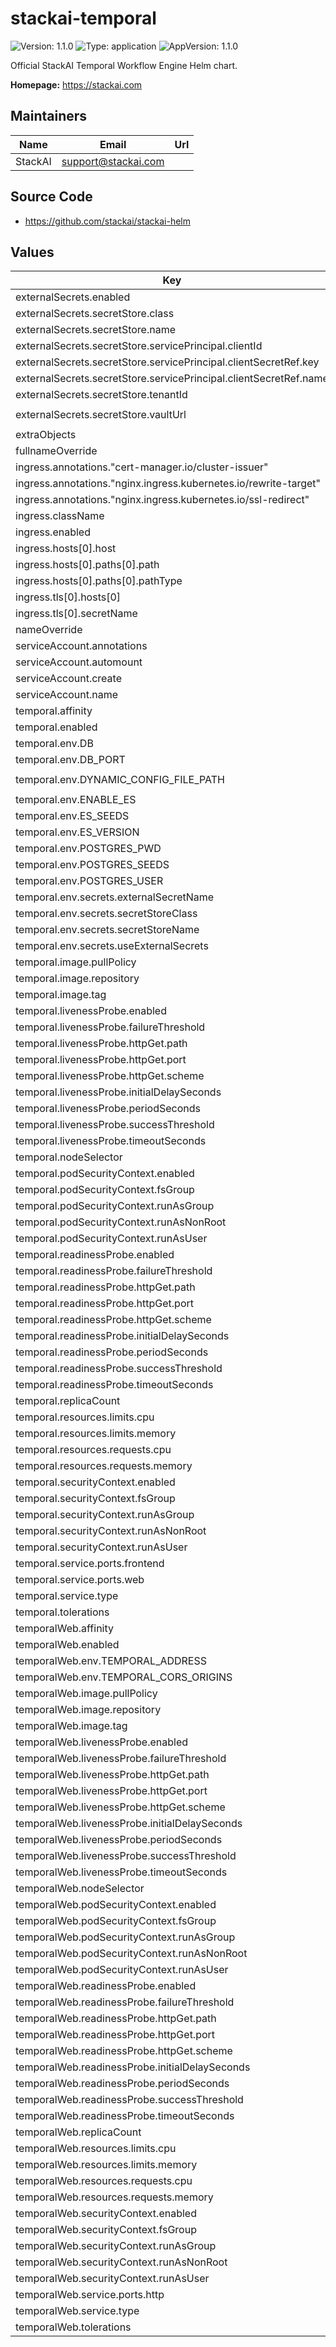 # stackai-temporal

![Version: 1.1.0](https://img.shields.io/badge/Version-1.1.0-informational?style=flat-square) ![Type: application](https://img.shields.io/badge/Type-application-informational?style=flat-square) ![AppVersion: 1.1.0](https://img.shields.io/badge/AppVersion-1.1.0-informational?style=flat-square)

Official StackAI Temporal Workflow Engine Helm chart.

**Homepage:** <https://stackai.com>

## Maintainers

| Name | Email | Url |
| ---- | ------ | --- |
| StackAI | <support@stackai.com> |  |

## Source Code

* <https://github.com/stackai/stackai-helm>

## Values

| Key | Type | Default | Description |
|-----|------|---------|-------------|
| externalSecrets.enabled | bool | `true` |  |
| externalSecrets.secretStore.class | string | `"azure-keyvault"` |  |
| externalSecrets.secretStore.name | string | `"azure-keyvault-store"` |  |
| externalSecrets.secretStore.servicePrincipal.clientId | string | `"your-client-id"` |  |
| externalSecrets.secretStore.servicePrincipal.clientSecretRef.key | string | `"client-secret"` |  |
| externalSecrets.secretStore.servicePrincipal.clientSecretRef.name | string | `"azure-keyvault-credentials"` |  |
| externalSecrets.secretStore.tenantId | string | `"your-tenant-id"` |  |
| externalSecrets.secretStore.vaultUrl | string | `"https://your-keyvault.vault.azure.net/"` |  |
| extraObjects | list | `[]` |  |
| fullnameOverride | string | `""` |  |
| ingress.annotations."cert-manager.io/cluster-issuer" | string | `"letsencrypt-prod"` |  |
| ingress.annotations."nginx.ingress.kubernetes.io/rewrite-target" | string | `"/"` |  |
| ingress.annotations."nginx.ingress.kubernetes.io/ssl-redirect" | string | `"false"` |  |
| ingress.className | string | `"nginx"` |  |
| ingress.enabled | bool | `true` |  |
| ingress.hosts[0].host | string | `"temporal.yourdomain.com"` |  |
| ingress.hosts[0].paths[0].path | string | `"/"` |  |
| ingress.hosts[0].paths[0].pathType | string | `"Prefix"` |  |
| ingress.tls[0].hosts[0] | string | `"temporal.yourdomain.com"` |  |
| ingress.tls[0].secretName | string | `"temporal-tls"` |  |
| nameOverride | string | `""` |  |
| serviceAccount.annotations | object | `{}` |  |
| serviceAccount.automount | bool | `true` |  |
| serviceAccount.create | bool | `true` |  |
| serviceAccount.name | string | `""` |  |
| temporal.affinity | object | `{}` |  |
| temporal.enabled | bool | `true` |  |
| temporal.env.DB | string | `"postgresql"` |  |
| temporal.env.DB_PORT | string | `"5432"` |  |
| temporal.env.DYNAMIC_CONFIG_FILE_PATH | string | `"config/dynamicconfig/development-sql.yaml"` |  |
| temporal.env.ENABLE_ES | string | `"false"` |  |
| temporal.env.ES_SEEDS | string | `""` |  |
| temporal.env.ES_VERSION | string | `"v7"` |  |
| temporal.env.POSTGRES_PWD | string | `""` |  |
| temporal.env.POSTGRES_SEEDS | string | `""` |  |
| temporal.env.POSTGRES_USER | string | `"temporal"` |  |
| temporal.env.secrets.externalSecretName | string | `"temporal-secrets"` |  |
| temporal.env.secrets.secretStoreClass | string | `"azure-keyvault"` |  |
| temporal.env.secrets.secretStoreName | string | `"azure-keyvault-store"` |  |
| temporal.env.secrets.useExternalSecrets | bool | `true` |  |
| temporal.image.pullPolicy | string | `"IfNotPresent"` |  |
| temporal.image.repository | string | `"temporalio/auto-setup"` |  |
| temporal.image.tag | string | `"1.24.2"` |  |
| temporal.livenessProbe.enabled | bool | `true` |  |
| temporal.livenessProbe.failureThreshold | int | `3` |  |
| temporal.livenessProbe.httpGet.path | string | `"/"` |  |
| temporal.livenessProbe.httpGet.port | string | `"web"` |  |
| temporal.livenessProbe.httpGet.scheme | string | `"HTTP"` |  |
| temporal.livenessProbe.initialDelaySeconds | int | `60` |  |
| temporal.livenessProbe.periodSeconds | int | `30` |  |
| temporal.livenessProbe.successThreshold | int | `1` |  |
| temporal.livenessProbe.timeoutSeconds | int | `10` |  |
| temporal.nodeSelector | object | `{}` |  |
| temporal.podSecurityContext.enabled | bool | `true` |  |
| temporal.podSecurityContext.fsGroup | int | `1000` |  |
| temporal.podSecurityContext.runAsGroup | int | `1000` |  |
| temporal.podSecurityContext.runAsNonRoot | bool | `true` |  |
| temporal.podSecurityContext.runAsUser | int | `1000` |  |
| temporal.readinessProbe.enabled | bool | `true` |  |
| temporal.readinessProbe.failureThreshold | int | `3` |  |
| temporal.readinessProbe.httpGet.path | string | `"/"` |  |
| temporal.readinessProbe.httpGet.port | string | `"web"` |  |
| temporal.readinessProbe.httpGet.scheme | string | `"HTTP"` |  |
| temporal.readinessProbe.initialDelaySeconds | int | `30` |  |
| temporal.readinessProbe.periodSeconds | int | `10` |  |
| temporal.readinessProbe.successThreshold | int | `1` |  |
| temporal.readinessProbe.timeoutSeconds | int | `5` |  |
| temporal.replicaCount | int | `1` |  |
| temporal.resources.limits.cpu | string | `"1000m"` |  |
| temporal.resources.limits.memory | string | `"1Gi"` |  |
| temporal.resources.requests.cpu | string | `"200m"` |  |
| temporal.resources.requests.memory | string | `"512Mi"` |  |
| temporal.securityContext.enabled | bool | `true` |  |
| temporal.securityContext.fsGroup | int | `1000` |  |
| temporal.securityContext.runAsGroup | int | `1000` |  |
| temporal.securityContext.runAsNonRoot | bool | `true` |  |
| temporal.securityContext.runAsUser | int | `1000` |  |
| temporal.service.ports.frontend | int | `7233` |  |
| temporal.service.ports.web | int | `8080` |  |
| temporal.service.type | string | `"ClusterIP"` |  |
| temporal.tolerations | list | `[]` |  |
| temporalWeb.affinity | object | `{}` |  |
| temporalWeb.enabled | bool | `true` |  |
| temporalWeb.env.TEMPORAL_ADDRESS | string | `"temporal-server:7233"` |  |
| temporalWeb.env.TEMPORAL_CORS_ORIGINS | string | `"http://localhost:3000"` |  |
| temporalWeb.image.pullPolicy | string | `"IfNotPresent"` |  |
| temporalWeb.image.repository | string | `"temporalio/web"` |  |
| temporalWeb.image.tag | string | `"2.29.0"` |  |
| temporalWeb.livenessProbe.enabled | bool | `true` |  |
| temporalWeb.livenessProbe.failureThreshold | int | `3` |  |
| temporalWeb.livenessProbe.httpGet.path | string | `"/"` |  |
| temporalWeb.livenessProbe.httpGet.port | string | `"http"` |  |
| temporalWeb.livenessProbe.httpGet.scheme | string | `"HTTP"` |  |
| temporalWeb.livenessProbe.initialDelaySeconds | int | `30` |  |
| temporalWeb.livenessProbe.periodSeconds | int | `30` |  |
| temporalWeb.livenessProbe.successThreshold | int | `1` |  |
| temporalWeb.livenessProbe.timeoutSeconds | int | `10` |  |
| temporalWeb.nodeSelector | object | `{}` |  |
| temporalWeb.podSecurityContext.enabled | bool | `true` |  |
| temporalWeb.podSecurityContext.fsGroup | int | `1000` |  |
| temporalWeb.podSecurityContext.runAsGroup | int | `1000` |  |
| temporalWeb.podSecurityContext.runAsNonRoot | bool | `true` |  |
| temporalWeb.podSecurityContext.runAsUser | int | `1000` |  |
| temporalWeb.readinessProbe.enabled | bool | `true` |  |
| temporalWeb.readinessProbe.failureThreshold | int | `3` |  |
| temporalWeb.readinessProbe.httpGet.path | string | `"/"` |  |
| temporalWeb.readinessProbe.httpGet.port | string | `"http"` |  |
| temporalWeb.readinessProbe.httpGet.scheme | string | `"HTTP"` |  |
| temporalWeb.readinessProbe.initialDelaySeconds | int | `10` |  |
| temporalWeb.readinessProbe.periodSeconds | int | `10` |  |
| temporalWeb.readinessProbe.successThreshold | int | `1` |  |
| temporalWeb.readinessProbe.timeoutSeconds | int | `5` |  |
| temporalWeb.replicaCount | int | `1` |  |
| temporalWeb.resources.limits.cpu | string | `"200m"` |  |
| temporalWeb.resources.limits.memory | string | `"256Mi"` |  |
| temporalWeb.resources.requests.cpu | string | `"100m"` |  |
| temporalWeb.resources.requests.memory | string | `"128Mi"` |  |
| temporalWeb.securityContext.enabled | bool | `true` |  |
| temporalWeb.securityContext.fsGroup | int | `1000` |  |
| temporalWeb.securityContext.runAsGroup | int | `1000` |  |
| temporalWeb.securityContext.runAsNonRoot | bool | `true` |  |
| temporalWeb.securityContext.runAsUser | int | `1000` |  |
| temporalWeb.service.ports.http | int | `8088` |  |
| temporalWeb.service.type | string | `"ClusterIP"` |  |
| temporalWeb.tolerations | list | `[]` |  |

